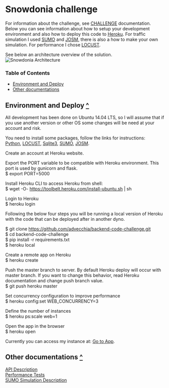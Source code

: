 # Snowdonia challenge
For information about the challenge, see [CHALLENGE](https://github.com/advecchia/backend-code-challenge/blob/master/CHALLENGE.md) documentation.  
Below you can see information about how to setup your development environment and also how to deploy this code to [Heroku](https://www.heroku.com/). For traffic simulation I used [SUMO](http://sumo.dlr.de/userdoc/index.html) and [JOSM](https://josm.openstreetmap.de/), there is also a how to make your own simulation. For performance I chose [LOCUST](http://locust.io/).  

See below an architecture overview of the solution.  
![Snowdonia Architecture](https://raw.githubusercontent.com/advecchia/backend-code-challenge/master/docs/api/snowdonia_architecture.png "Snowdonia Architecture")  

### <a id="toc"></a>Table of Contents 
 * [Environment and Deploy](#environment-and-deploy)  
 * [Other documentations](#other-documentations)  

## Environment and Deploy <a id="environment-and-deploy"></a> [^](#toc "To top")  
All development has been done on Ubuntu 14.04 LTS, so I will assume that if you use another version or other OS some changes will be need at your account and risk.  

You need to install some packages, follow the links for instructions:  
[Python](https://www.python.org/downloads/), [LOCUST](http://docs.locust.io/en/latest/installation.html), [Sqlite3](https://www.digitalocean.com/community/tutorials/how-and-when-to-use-sqlite), [SUMO](http://sumo.dlr.de/wiki/Installing), [JOSM](https://josm.openstreetmap.de/wiki/Download).  

Create an account at Heroku website.  

Export the PORT variable to be compatible with Heroku environment. This port is used by gunicorn and flask.  
$ export PORT=5000  

Install Heroku CLI to access Heroku from shell:  
$ wget -O- https://toolbelt.heroku.com/install-ubuntu.sh | sh  

Login to Heroku  
$ heroku login  

Following the below four steps you will be running a local version of Heroku with the code that can be deployed after in another dyno.  

$ git clone https://github.com/advecchia/backend-code-challenge.git  
$ cd backend-code-challenge  
$ pip install -r requirements.txt  
$ heroku local  

Create a remote app on Heroku  
$ heroku create  

Push the master branch to server. By default Heroku deploy will occur with master branch. If you want to change this behavior, read Heroku documentation and change push branch value.  
$ git push heroku master  

Set concurrency configuration to improve performance  
$ heroku config:set WEB_CONCURRENCY=3  

Define the number of instances  
$ heroku ps:scale web=1  

Open the app in the browser  
$ heroku open  

Currently you can access my instance at: [Go to App](http://guarded-plateau-54331.herokuapp.com/).  

## Other documentations <a id="other-documentations"></a> [^](#toc "To top")  
[API Description](https://github.com/advecchia/backend-code-challenge/blob/master/docs/api/README.md)  
[Performance Tests](https://github.com/advecchia/backend-code-challenge/blob/master/docs/performance/README.md)  
[SUMO Simulation Description](https://github.com/advecchia/backend-code-challenge/blob/master/docs/sumo/README.md)  